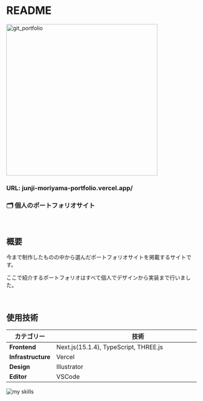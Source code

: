 # README

<img src="https://github.com/user-attachments/assets/3fb3e428-db0a-469d-941b-4311e067a5fd" width="400" alt="git_portfolio">

### URL: junji-moriyama-portfolio.vercel.app/

### 🗂 個人のポートフォリオサイト

<br>

## 概要

今まで制作したものの中から選んだポートフォリオサイトを掲載するサイトです。

ここで紹介するポートフォリオはすべて個人でデザインから実装まで行いました。

<br>

## 使用技術
| カテゴリー　　            | 技術　　　　　　　　　　　　　　　　　　　　　　　　　　   |
|---------------------|------------------- |
| **Frontend**       | Next.js(15.1.4), TypeScript, THREE.js |
| **Infrastructure** | Vercel      |
| **Design**         | Illustrator         |
| **Editor**         | VSCode              |
<img alt="my skills" src="https://skillicons.dev/icons?theme=dark&perline=7&i=html,css,scss,ts,react,next,threejs,vercel,illustrator,svg,vscode,github" />
